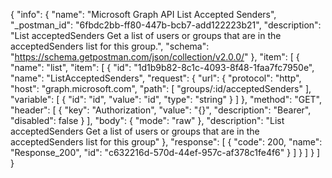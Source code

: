 {
  "info": {
    "name": "Microsoft Graph API List Accepted Senders",
    "_postman_id": "6fbdc2bb-ff80-447b-bcb7-add122223b21",
    "description": "List acceptedSenders Get a list of users or groups that are in the acceptedSenders list for this group.",
    "schema": "https://schema.getpostman.com/json/collection/v2.0.0/"
  },
  "item": [
    {
      "name": "list",
      "item": [
        {
          "id": "1d1b9b82-8c1c-4093-8f48-1faa7fc7950e",
          "name": "ListAcceptedSenders",
          "request": {
            "url": {
              "protocol": "http",
              "host": "graph.microsoft.com",
              "path": [
                "groups/:id/acceptedSenders"
              ],
              "variable": [
                {
                  "id": "id",
                  "value": "id",
                  "type": "string"
                }
              ]
            },
            "method": "GET",
            "header": [
              {
                "key": "Authorization",
                "value": "{}",
                "description": "Bearer",
                "disabled": false
              }
            ],
            "body": {
              "mode": "raw"
            },
            "description": "List acceptedSenders Get a list of users or groups that are in the acceptedSenders list for this group"
          },
          "response": [
            {
              "code": 200,
              "name": "Response_200",
              "id": "c632216d-570d-44ef-957c-af378c1fe4f6"
            }
          ]
        }
      ]
    }
  ]
}